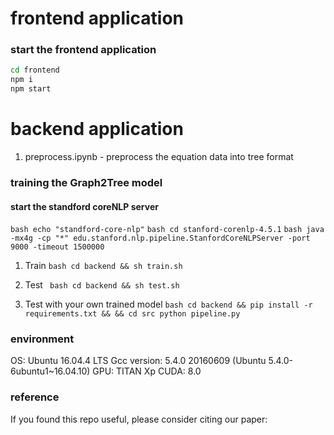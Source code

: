 # frontend application

### start the frontend application

```bash
cd frontend
npm i
npm start
```

# backend application

1. preprocess.ipynb - preprocess the equation data into tree format 

### training the Graph2Tree model

#### start the standford coreNLP server
```bash echo "standford-core-nlp"```
```bash cd stanford-corenlp-4.5.1``` 
```bash java -mx4g -cp "*" edu.stanford.nlp.pipeline.StanfordCoreNLPServer -port 9000 -timeout 1500000```

1. Train 
```bash cd backend && sh train.sh```

2. Test
``` bash cd backend && sh test.sh```

3. Test with your own trained model
```bash cd backend && pip install -r requirements.txt && && cd src python pipeline.py```

### environment
OS: Ubuntu 16.04.4 LTS
Gcc version: 5.4.0 20160609 (Ubuntu 5.4.0-6ubuntu1~16.04.10)
GPU: TITAN Xp
CUDA: 8.0

### reference
If you found this repo useful, please consider citing our paper:
